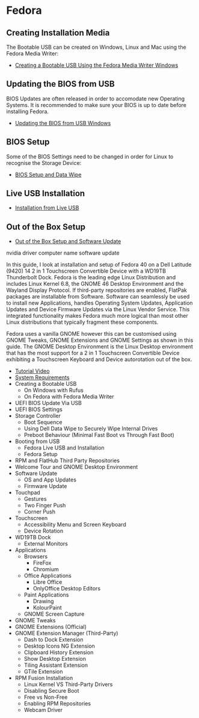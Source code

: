 # Fedora

## Creating Installation Media

The Bootable USB can be created on Windows, Linux and Mac using the Fedora Media Writer:

* [Creating a Bootable USB Using the Fedora Media Writer Windows](./fedora_media_writer_windows.md)

## Updating the BIOS from USB

BIOS Updates are often released in order to accomodate new Operating Systems. It is recommended to make sure your BIOS is up to date before installing Fedora.

* [Updating the BIOS from USB Windows](./bios_update_usb.md)

## BIOS Setup

Some of the BIOS Settings need to be changed in order for Linux to recognise the Storage Device:

* [BIOS Setup and Data Wipe](./bios_setup.md)

## Live USB Installation

* [Installation from Live USB](./live_usb.md)

## Out of the Box Setup

* [Out of the Box Setup and Software Update](./oobe_setup.md)


nvidia driver
computer name
software update




















In this guide, I look at installation and setup of Fedora 40 on a Dell Latitude (9420) 14 2 in 1 Touchscreen Convertible Device with a WD19TB Thunderbolt Dock. Fedora is the leading edge Linux Distribution and includes Linux Kernel 6.8, the GNOME 46 Desktop Environment and the Wayland Display Protocol. If third-party repositories are enabled, FlatPak packages are installable from Software. Software can seamlessly be used to install new Applications, handles Operating System Updates, Application Updates and Device Firmware Updates via the Linux Vendor Service. This integrated functionality makes Fedora much more logical than most other Linux distributions that typically fragment these components.

Fedora uses a vanilla GNOME however this can be customised using GNOME Tweaks, GNOME Extensions and GNOME Settings as shown in this guide. The GNOME Desktop Environment is the Linux Desktop environment that has the most support for a 2 in 1 Touchscreen Convertible Device exhibiting a Touchscreen Keyboard and Device autorotation out of the box.

* [Tutorial Video](https://www.youtube.com/watch?v=k7ObxUfRqWQ&ab_channel=PhilipYip)
* [System Requirements](./requirements.md)
* Creating a Bootable USB 
    * On Windows with Rufus
    * On Fedora with Fedora Media Writer
* UEFI BIOS Update Via USB
* UEFI BIOS Settings
* Storage Controller
    * Boot Sequence
    * Using Dell Data Wipe to Securely Wipe Internal Drives
    * Preboot Behaviour (Minimal Fast Boot vs Through Fast Boot)
* Booting from USB
    * Fedora Live USB and Installation
    * Fedora Setup
* RPM and FlatHub Third Party Repositories
* Welcome Tour and GNOME Desktop Environment
* Software Update
    * OS and App Updates
    * Firmware Update
* Touchpad
    * Gestures
    * Two Finger Push
    * Corner Push
* Touchscreen
    * Accessibility Menu and Screen Keyboard
    * Device Rotation
* WD19TB Dock
    * External Monitors
* Applications
    * Browsers 
        * FireFox
        * Chromium
    * Office Applications
        * Libre Office
        * OnlyOffice Desktop Editors
    * Paint Applications
        * Drawing
        * KolourPaint
    * GNOME Screen Capture
* GNOME Tweaks
* GNOME Extensions (Official)
* GNOME Extension Manager (Third-Party)
    * Dash to Dock Extension
    * Desktop Icons NG Extension
    * Clipboard History Extension
    * Show Desktop Extension
    * Tiling Assistant Extension
    * GTile Extension
* RPM Fusion Installation
    * Linux Kernel VS Third-Party Drivers
    * Disabling Secure Boot
    * Free vs Non-Free
    * Enabling RPM Repositories
    * Webcam Driver